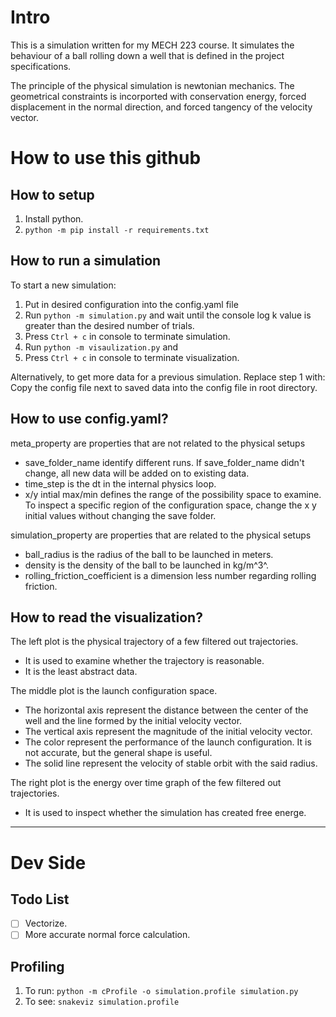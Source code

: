 # Intro

This is a simulation written for my MECH 223 course. It simulates the behaviour of a ball rolling down a well that is defined in the project specifications.

The principle of the physical simulation is newtonian mechanics. The geometrical constraints is incorported with conservation energy, forced displacement in the normal direction, and forced tangency of the velocity vector.

# How to use this github

## How to setup

1. Install python.
2. `python -m pip install -r requirements.txt`

## How to run a simulation

To start a new simulation:

1. Put in desired configuration into the config.yaml file
2. Run `python -m simulation.py` and wait until the console log k value is greater than the desired number of trials.
3. Press `Ctrl + c` in console to terminate simulation.
4. Run `python -m visaulization.py` and
5. Press `Ctrl + c` in console to terminate visualization.

Alternatively, to get more data for a previous simulation. Replace step 1 with:
Copy the config file next to saved data into the config file in root directory.

## How to use config.yaml?

meta_property are properties that are not related to the physical setups

- save_folder_name identify different runs.
  If save_folder_name didn't change, all new data will be added on to existing data.
- time_step is the dt in the internal physics loop.
- x/y intial max/min defines the range of the possibility space to examine.
  To inspect a specific region of the configuration space, change the x y initial values without changing the save folder.

simulation_property are properties that are related to the physical setups

- ball_radius is the radius of the ball to be launched in meters.
- density is the density of the ball to be launched in kg/m^3^.
- rolling_friction_coefficient is a dimension less number regarding rolling friction.

## How to read the visualization?

The left plot is the physical trajectory of a few filtered out trajectories.

- It is used to examine whether the trajectory is reasonable.
- It is the least abstract data.

The middle plot is the launch configuration space.

- The horizontal axis represent the distance between the center of the well and the line formed by the initial velocity vector.
- The vertical axis represent the magnitude of the initial velocity vector.
- The color represent the performance of the launch configuration. It is not accurate, but the general shape is useful.
- The solid line represent the velocity of stable orbit with the said radius.

The right plot is the energy over time graph of the few filtered out trajectories.

- It is used to inspect whether the simulation has created free energe.

---

# Dev Side

## Todo List

- [ ] Vectorize.
- [ ] More accurate normal force calculation.

## Profiling

1. To run: `python -m cProfile -o simulation.profile simulation.py`
2. To see: `snakeviz simulation.profile`
